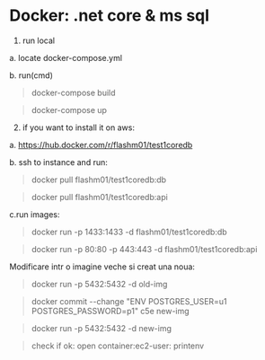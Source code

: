 # Docker: .net core & ms sql


1. run local

a. locate docker-compose.yml

b. run(cmd)
>docker-compose build

>docker-compose up



2. if you want to install it on aws:

a. https://hub.docker.com/r/flashm01/test1coredb

b. ssh to instance and run:

>docker pull flashm01/test1coredb:db


>docker pull flashm01/test1coredb:api

c.run images:
>docker run -p 1433:1433 -d flashm01/test1coredb:db


>docker run -p 80:80 -p 443:443 -d flashm01/test1coredb:api



Modificare intr o imagine veche si creat una noua:
>docker run -p 5432:5432 -d old-img

>docker commit --change "ENV POSTGRES_USER=u1 POSTGRES_PASSWORD=p1" c5e new-img

>docker run -p 5432:5432 -d new-img

>check if ok: open container:ec2-user: printenv
